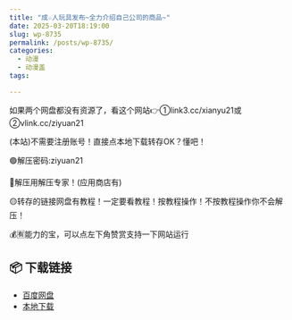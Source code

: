 ```yaml
---
title: "成☆人玩具发布~全力介绍自己公司的商品~"
date: 2025-03-20T18:19:00
slug: wp-8735
permalink: /posts/wp-8735/
categories:
  - 动漫
  - 动漫盖
tags:

---
```


如果两个网盘都没有资源了，看这个网站👉①link3.cc/xianyu21或②vlink.cc/ziyuan21

(本站)不需要注册账号！直接点本地下载转存OK？懂吧！

🟢解压密码:ziyuan21

🔵解压用解压专家！(应用商店有)

🟡转存的链接网盘有教程！一定要看教程！按教程操作！不按教程操作你不会解压！

💰🈶能力的宝，可以点左下角赞赏支持一下网站运行

## 📦 下载链接
- [百度网盘](https://blziyuan21.com/pay-download/8735?key=8bb3d778b0&down_id=0)
- [本地下载](https://blziyuan21.com/pay-download/8735?key=8bb3d778b0&down_id=1)

